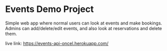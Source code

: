 # Events Demo Project

Simple web app where normal users can look at events and make bookings. 
Admins can add/delete/edit events, and also look at reservations and delete them.

live link: https://events-api-oncel.herokuapp.com/
